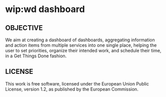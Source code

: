 wip:wd dashboard
================

OBJECTIVE
---------

We aim at creating a dashboard of dashboards, aggregating information and
action items from multiple services into one single place, helping the user to
set priorities, organize their intended work, and schedule their time, in a
Get Things Done fashion.


LICENSE
-------

This work is free software, licensed under the European Union Public License,
version 1.2, as published by the European Commission.


